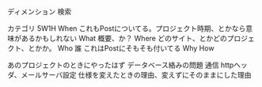 ディメンション
検索

カテゴリ
5W1H
When これもPostについてる。プロジェクト時期、とかなら意味があるかもしれない
What 概要、か？
Where どのサイト、とかどのプロジェクト、とかか。
Who 誰 これはPostにそもそも付いてる
Why
How 

あのプロジェクトのときにやったはず
データベース絡みの問題
通信 httpヘッダ、メールサーバ設定
仕様を変えたときの理由、変えずにそのままにした理由
